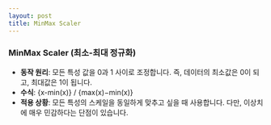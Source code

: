 ```yaml
---
layout: post
title: MinMax Scaler
---
```


### MinMax Scaler (최소-최대 정규화)

- **동작 원리**: 모든 특성 값을 0과 1 사이로 조정합니다. 즉, 데이터의 최소값은 0이 되고, 최대값은 1이 됩니다.
- **수식**: {x-min(x)} / {max(x)−min(x)}​
- **적용 상황**: 모든 특성의 스케일을 동일하게 맞추고 싶을 때 사용합니다. 다만, 이상치에 매우 민감하다는 단점이 있습니다.